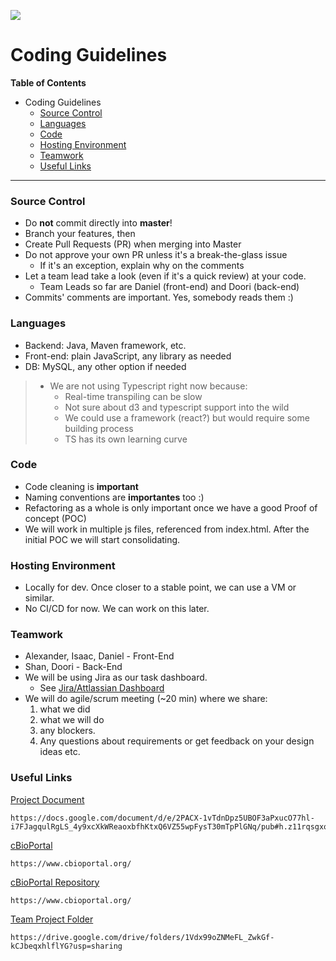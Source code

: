 ![](https://frontend.cbioportal.org/reactapp/images/369b022222badf37b2b0c284f4ae2284.png)


# Coding Guidelines


**Table of Contents**

- Coding Guidelines
    + [Source Control](#source-control)
    + [Languages](#languages)
    + [Code](#code)
    + [Hosting Environment](#hosting-environment)
    + [Teamwork](#teamwork)
    + [Useful Links](#useful-links)

------

### Source Control
- Do **not** commit directly into **master**!
- Branch your features, then
- Create Pull Requests (PR) when merging into Master
- Do not approve your own PR unless it's a break-the-glass issue
  - If it's an exception, explain why on the comments
- Let a team lead take a look (even if it's a quick review) at your code.
    - Team Leads so far are Daniel (front-end) and Doori (back-end)
- Commits' comments are important. Yes, somebody reads them :)

### Languages
- Backend: Java, Maven framework, etc.
- Front-end: plain JavaScript, any library as needed
- DB: MySQL, any other option if needed
> * We are not using Typescript right now because:
>   * Real-time transpiling can be slow
>   * Not sure about d3 and typescript support into the wild
>   * We could use a framework (react?) but would require some building process
>   * TS has its own learning curve

### Code
- Code cleaning is **important**
- Naming conventions are **importantes** too :)
- Refactoring as a whole is only important once we have a good Proof of concept (POC)
- We will work in multiple js files, referenced from index.html. After the initial POC we will start consolidating.

### Hosting Environment
- Locally for dev. Once closer to a stable point, we can use a VM or similar.
- No CI/CD for now. We can work on this later.

### Teamwork
- Alexander, Isaac, Daniel - Front-End
- Shan, Doori - Back-End
- We will be using Jira as our task dashboard. 
  - See [Jira/Attlassian Dashboard](https://patientsimilarity.atlassian.net/ "Jira/Attlassian Dashboard")
- We will do agile/scrum meeting (~20 min) where we share:
  1) what we did
  2) what we will do
  3) any blockers.
  4) Any questions about requirements or get feedback on your design ideas etc.
  
### Useful Links  
[Project Document](https://docs.google.com/document/d/e/2PACX-1vTdnDpz5UBOF3aPxucO77hl-i7FJagqulRgLS_4y9xcXkWReaoxbfhKtxQ6VZ55wpFysT30mTpPlGNq/pub#h.z11rqsgxo2dh "Project Document") 
```
https://docs.google.com/document/d/e/2PACX-1vTdnDpz5UBOF3aPxucO77hl-i7FJagqulRgLS_4y9xcXkWReaoxbfhKtxQ6VZ55wpFysT30mTpPlGNq/pub#h.z11rqsgxo2dh
```
[cBioPortal](https://www.cbioportal.org/ "cBioPortal") 
```
https://www.cbioportal.org/
```
[cBioPortal Repository](https://github.com/cBioPortal/cbioportal "cBioPortal Repository") 
```
https://www.cbioportal.org/
```
[Team Project Folder](https://drive.google.com/drive/folders/1Vdx99oZNMeFL_ZwkGf-kCJbeqxhlflYG?usp=sharing "Team Folder") 
```
https://drive.google.com/drive/folders/1Vdx99oZNMeFL_ZwkGf-kCJbeqxhlflYG?usp=sharing
```
    
    
    
